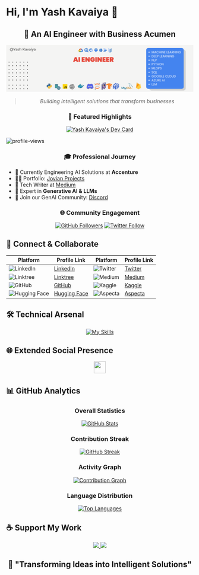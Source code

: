 # Hi, I'm Yash Kavaiya 👋
<!--===============================================================================================-->
<div align="center">

## 🎯 An AI Engineer with Business Acumen 
  
<img alt="AI Engineer" src="./AI Engineer.png">

> *Building intelligent solutions that transform businesses*

<!--===============================================================================================-->
### 🌟 Featured Highlights

<a href="https://app.daily.dev/yashkavaiya">
  <img src="https://api.daily.dev/devcards/v2/DYjCG4v1x05SPkfl8Fw3t.png?type=wide&r=t85" width="652" alt="Yash Kavaiya's Dev Card"/>
</a>

<p align="left">
  <img src="https://komarev.com/ghpvc/?username=yash-kavaiya&label=Profile%20views&color=0e75b6&style=flat" alt="profile-views" />
</p>

<!--===============================================================================================-->
### 🎓 Professional Journey

</div>

- 🔭 Currently Engineering AI Solutions at **Accenture**
- 👨‍💻 Portfolio: [Jovian Projects](https://jovian.ai/yash-kavaiya)
- 📝 Tech Writer at [Medium](https://medium.com/@yash.kavaiya3)
- 💬 Expert in **Generative AI & LLMs**
- 🤝 Join our GenAI Community: [Discord](https://discord.gg/cvHXS4b5)

<!--===============================================================================================-->
<div align="center">

### 🌐 Community Engagement

[![GitHub Followers](https://img.shields.io/github/followers/Yash-Kavaiya?logo=github&style=for-the-badge&color=ef4444&labelColor=ffffff)](https://github.com/Yash-Kavaiya)
[![Twitter Follow](https://img.shields.io/twitter/follow/Yash_Kavaiya_?logo=twitter&style=for-the-badge&color=ef4444&labelColor=ffffff)](https://x.com/Yash_Kavaiya_)

</div>

<!--===============================================================================================-->
## 🤝 Connect & Collaborate

<div align="center">

| Platform | Profile Link | Platform | Profile Link |
|----------|-------------|----------|-------------|
| ![LinkedIn](https://img.icons8.com/color/48/000000/linkedin.png) | [LinkedIn](https://www.linkedin.com/in/yashkavaiya/) | ![Twitter](https://img.icons8.com/color/48/000000/twitter.png) | [Twitter](https://x.com/Yash_Kavaiya_) |
| ![Linktree](https://img.icons8.com/color/48/000000/linktree.png) | [Linktree](https://linktr.ee/yashkavaiya) | ![Medium](https://img.icons8.com/color/48/000000/medium-logo.png) | [Medium](https://medium.com/@yash.kavaiya3) |
| ![GitHub](https://img.icons8.com/color/48/000000/github.png) | [GitHub](https://github.com/Yash-Kavaiya) | ![Kaggle](https://img.icons8.com/color/48/000000/kaggle.png) | [Kaggle](https://www.kaggle.com/yashkavaiya) |
| ![Hugging Face](https://img.icons8.com/color/48/000000/hugging-face.png) | [Hugging Face](https://huggingface.co/yashkavaiya) | ![Aspecta](https://img.icons8.com/color/48/000000/aspecta.png) | [Aspecta](https://aspecta.id/u/Yash-Kavaiya) |

</div>

<!--===============================================================================================-->
## 🛠️ Technical Arsenal

<div align="center">

[![My Skills](https://skillicons.dev/icons?i=py,gcp,azure,anaconda,git,discord,fastapi,kubernetes,flask,docker,opencv,bash&perline=12)](https://skillicons.dev)

</div>

<!--===============================================================================================-->
## 🌐 Extended Social Presence

<div align="center">

<p align="center">
  <a href="https://www.dev.to/Yash_Kavaiya" target="_blank" rel="noreferrer">
    <picture>
      <source media="(prefers-color-scheme: dark)" srcset="https://raw.githubusercontent.com/danielcranney/readme-generator/main/public/icons/socials/devdotto-dark.svg" />
      <source media="(prefers-color-scheme: light)" srcset="https://raw.githubusercontent.com/danielcranney/readme-generator/main/public/icons/socials/devdotto.svg" />
      <img src="https://raw.githubusercontent.com/danielcranney/readme-generator/main/public/icons/socials/devdotto.svg" width="32" height="32" />
    </picture>
  </a>
  <!-- [Additional social icons retained but formatted for better visibility] -->
</p>

</div>

<!--===============================================================================================-->
## 📊 GitHub Analytics

<div align="center">

### Overall Statistics
[![GitHub Stats](https://github-readme-stats.vercel.app/api?username=Yash-Kavaiya&show_icons=true&hide=&count_private=true&title_color=444e59&text_color=3382ed&icon_color=ef4444&bg_color=ffffff&hide_border=true&show_icons=true)](http://www.github.com/Yash-Kavaiya)

### Contribution Streak
[![GitHub Streak](https://github-readme-streak-stats.herokuapp.com/?user=Yash-Kavaiya&stroke=3382ed&background=ffffff&ring=444e59&fire=444e59&currStreakNum=3382ed&currStreakLabel=444e59&sideNums=3382ed&sideLabels=3382ed&dates=3382ed&hide_border=true)](http://www.github.com/Yash-Kavaiya)

### Activity Graph
[![Contribution Graph](https://github-readme-activity-graph.cyclic.app/graph?username=Yash-Kavaiya&bg_color=ffffff&color=3382ed&line=ef4444&point=3382ed&area_color=ffffff&area=true&hide_border=true&custom_title=GitHub%20Commits%20Graph)](http://www.github.com/Yash-Kavaiya)

### Language Distribution
[![Top Languages](https://github-readme-stats.vercel.app/api/top-langs/?username=Yash-Kavaiya&langs_count=10&title_color=444e59&text_color=3382ed&icon_color=ef4444&bg_color=ffffff&hide_border=true&locale=en&custom_title=Top%20%Languages)](https://github.com/Yash-Kavaiya)

</div>

<!--===============================================================================================-->
## ☕ Support My Work

<div align="center">

<p align="center">
  <a href="https://www.buymeacoffee.com/yashkavaiye">
    <img src="https://cdn.buymeacoffee.com/buttons/v2/default-yellow.png" width="200"/>
  </a>
  <a href="https://www.ko-fi.com/yashkavaiya">
    <img src="https://storage.ko-fi.com/cdn/kofi2.png?v=3" width="200"/>
  </a>
</p>

</div>

<!--===============================================================================================-->
<div align="center">

## 💫 "Transforming Ideas into Intelligent Solutions"

</div>
